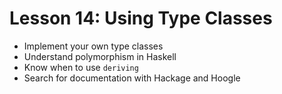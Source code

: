 # Lesson 14: Using Type Classes

- Implement your own type classes
- Understand polymorphism in Haskell
- Know when to use `deriving`
- Search for documentation with Hackage and Hoogle